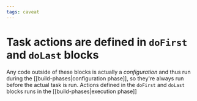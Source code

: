```yaml
---
tags: caveat
---
```


# Task actions are defined in `doFirst` and `doLast` blocks
Any code outside of these blocks is actually a *configuration* and thus run during the [[build-phases|configuration phase]], so they're always run before the actual task is run. Actions defined in the `doFirst` and `doLast` blocks runs in the [[build-phases|execution phase]]

